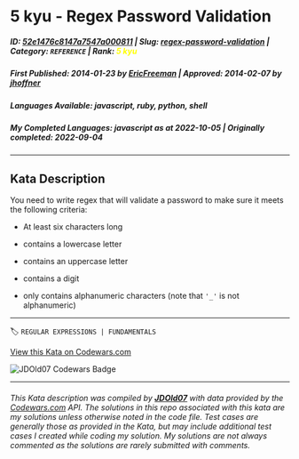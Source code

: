 # 5 kyu - Regex Password Validation

##### **ID**: [52e1476c8147a7547a000811](https://www.codewars.com/kata/52e1476c8147a7547a000811) | **Slug**: [regex-password-validation](https://www.codewars.com/kata/52e1476c8147a7547a000811) | **Category**: `REFERENCE` | **Rank**: <span style="color:yellow">5 kyu</span>

##### **First Published**: 2014-01-23 ***by*** [EricFreeman](https://www.codewars.com/users/EricFreeman) | **Approved**: 2014-02-07 ***by*** [jhoffner](https://www.codewars.com/users/jhoffner)

##### **Languages Available**: javascript, ruby, python, shell

##### **My Completed Languages**: javascript ***as at*** 2022-10-05 | **Originally completed**: 2022-09-04

---

## Kata Description


You need to write regex that will validate a password to make sure it meets the following criteria:



* At least six characters long

* contains a lowercase letter

* contains an uppercase letter

* contains a digit

* only contains alphanumeric characters (note that `'_'` is not alphanumeric)

---


🏷 `REGULAR EXPRESSIONS | FUNDAMENTALS`


[View this Kata on Codewars.com](https://www.codewars.com/kata/52e1476c8147a7547a000811)

![](https://www.codewars.com/users/jdold07/badges/large "JDOld07 Codewars Badge")

---

###### *This Kata description was compiled by [**JDOld07**](https://tpstech.dev) with data provided by the [Codewars.com](https://www.codewars.com) API.  The solutions in this repo associated with this kata are my solutions unless otherwise noted in the code file.  Test cases are generally those as provided in the Kata, but may include additional test cases I created while coding my solution.  My solutions are not always commented as the solutions are rarely submitted with comments.*
